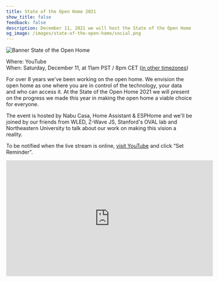 ```yaml
---
title: State of the Open Home 2021
show_title: false
feedback: false
description: December 11, 2021 we will host the State of the Open Home.
og_image: /images/state-of-the-open-home/social.png
---
```


![Banner State of the Open Home](/images/state-of-the-open-home/promo.png)

Where: YouTube<br>
When: Saturday, December 11, at 11am PST / 8pm CET ([in other timezones](https://www.timeanddate.com/worldclock/fixedtime.html?msg=State+of+the+Open+Home&iso=20211211T19))

For over 8 years we've been working on the open home. We envision the open home as one where you are in control of the technology, your data and who can access it. At the State of the Open Home 2021 we will present on the progress we made this year in making the open home a viable choice for everyone.

The event is hosted by Nabu Casa, Home Assistant & ESPHome and we'll be joined by our friends from WLED, Z-Wave JS, Stanford's OVAL lab and Northeastern University to talk about our work on making this vision a reality.

To be notified when the live stream is online, [visit YouTube](https://www.youtube.com/watch?v=6ZMXE5PXPqU) and click “Set Reminder”.

<div class='videoWrapper'>
<iframe width="560" height="315" src="https://www.youtube.com/embed/6ZMXE5PXPqU" frameborder="0" allowfullscreen></iframe>
</div>
